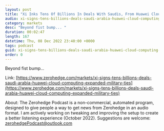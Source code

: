 ```yaml
---
layout: post
title: "Xi Inks Tens Of Billions In Deals With Saudis, From Huawei Cloud-Computing To Expanded Military Ties"
audio: xi-signs-tens-billions-deals-saudi-arabia-huawei-cloud-computing-expanded-military-ties-0
category: markets
desc: "Beyond fist bump... "
duration: 00:02:47
length: 167
datetime: Thu, 08 Dec 2022 23:40:00 +0000
tags: podcast
guid: xi-signs-tens-billions-deals-saudi-arabia-huawei-cloud-computing-expanded-military-ties-0
order: 0
---
```

Beyond fist bump... 

Link: [https://www.zerohedge.com/markets/xi-signs-tens-billions-deals-saudi-arabia-huawei-cloud-computing-expanded-military-ties](https://www.zerohedge.com/markets/xi-signs-tens-billions-deals-saudi-arabia-huawei-cloud-computing-expanded-military-ties)

About: The Zerohedge Podcast is a non-commercial, automated program, designed to give people a way to get news from Zerohedge in an audio format.  I am actively working on tweaking and improving the setup to create a better listening experience (October 2022).  Suggestions are welcome: [zerohedgePodcast@outlook.com](mailto:zerohedgePodcast@outlook.com)